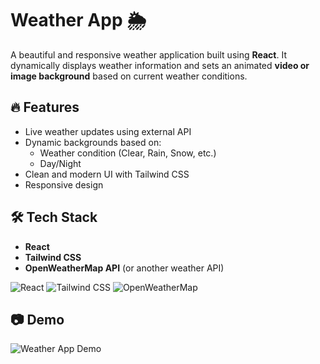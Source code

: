 # Weather App 🌦️

A beautiful and responsive weather application built using **React**. It dynamically displays weather information and sets an animated **video or image background** based on current weather conditions.


## 🔥 Features

- Live weather updates using external API
- Dynamic backgrounds based on:
  - Weather condition (Clear, Rain, Snow, etc.)
  - Day/Night
- Clean and modern UI with Tailwind CSS
- Responsive design

## 🛠️ Tech Stack

- **React**
- **Tailwind CSS**
- **OpenWeatherMap API** (or another weather API)


![React](https://img.shields.io/badge/React-20232A?style=for-the-badge&logo=react&logoColor=61DAFB)
![Tailwind CSS](https://img.shields.io/badge/Tailwind_CSS-38B2AC?style=for-the-badge&logo=tailwind-css&logoColor=white)
![OpenWeatherMap](https://img.shields.io/badge/OpenWeatherMap-007ACC?style=for-the-badge&logo=cloud&logoColor=white)

## 📷 Demo

![Weather App Demo](./assets/sky.png)
